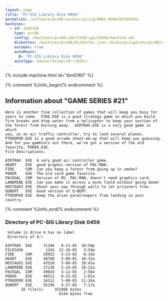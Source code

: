```yaml
---
layout: page
title: "PC-SIG Library Disk #456"
permalink: /software/pcx86/sw/misc/pcsig/0001-0999/DISK0456/
machines:
  - id: ibm5160
    type: pcx86
    config: /machines/pcx86/ibm/5160/cga/256kb/machine.xml
    diskettes: /machines/pcx86/diskettes.json,/disks/pcsigdisks/pcx86/diskettes.json
    autoGen: true
    autoMount:
      B: "PC-SIG Library Disk 0456"
    autoType: $date\r$time\rB:\rDIR\r
---
```


{% include machine.html id="ibm5160" %}

{% comment %}info_begin{% endcomment %}

## Information about "GAME SERIES #21"

    Here is another fine collection of games that will keep you busy for
    years to come.  FIRE.EXE is a good strategy game in which you build
    fire breaks and drop water from a helicopter to keep your section of
    the forest from burning away.  AIRTRAX.EXE is a very good game in which
    you, as an air traffic controller, try to land several planes.
    PTROOPER.EXE is a good arcade shoot-em-up that will keep you guessing.
    And for you gamblers out there, we've got a version of the old
    favorite, POKER.EXE.
    File Descriptions:
    
    AIRTRAX  EXE  A very good air controller game.
    HEART    EXE  good graphic version of PAC-MAN.
    FIRE     COM  Can you keep a forest from going up in smoke?
    POKER    EXE  The old card game favorite.
    PACKGAL  COM  Version of MS. PAC-MAN, doesn't need graphics card.
    LANDMINE EXE  Can you make it across a mine field without going boom!
    HOSTAGES EXE  Shoot your way through walls to let prisoners free.
    QUBERT   EXE  Good version of Q-BERT.
    PTROOPER EXE  Keep the alien paratroopers from landing in your country.
{% comment %}info_end{% endcomment %}


### Directory of PC-SIG Library Disk 0456

     Volume in drive A has no label
     Directory of A:\

    AIRTRAX  EXE     31104   8-21-85  10:50p
    FILES456          1242  12-16-85   3:54p
    FIRE     COM     29952   5-23-85   8:19a
    HEART    EXE     48768   5-09-85  10:33a
    HOSTAGES EXE     43520   5-09-85  10:43a
    LANDMINE EXE     27136   5-24-85  10:31a
    PACKGAL  COM     49024   3-12-85   2:58a
    POKER    EXE     48512   8-22-85   1:02a
    PTROOPER EXE     16512   5-09-85  11:24a
    QUBERT   EXE     55296   4-27-85   7:17a
           10 file(s)     351066 bytes
                            6144 bytes free

